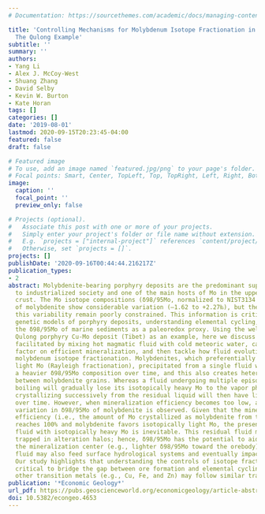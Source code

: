 ```yaml
---
# Documentation: https://sourcethemes.com/academic/docs/managing-content/

title: 'Controlling Mechanisms for Molybdenum Isotope Fractionation in Porphyry Deposits:
  The Qulong Example'
subtitle: ''
summary: ''
authors:
- Yang Li
- Alex J. McCoy-West
- Shuang Zhang
- David Selby
- Kevin W. Burton
- Kate Horan
tags: []
categories: []
date: '2019-08-01'
lastmod: 2020-09-15T20:23:45-04:00
featured: false
draft: false

# Featured image
# To use, add an image named `featured.jpg/png` to your page's folder.
# Focal points: Smart, Center, TopLeft, Top, TopRight, Left, Right, BottomLeft, Bottom, BottomRight.
image:
  caption: ''
  focal_point: ''
  preview_only: false

# Projects (optional).
#   Associate this post with one or more of your projects.
#   Simply enter your project's folder or file name without extension.
#   E.g. `projects = ["internal-project"]` references `content/project/deep-learning/index.md`.
#   Otherwise, set `projects = []`.
projects: []
publishDate: '2020-09-16T00:44:44.216217Z'
publication_types:
- 2
abstract: Molybdenite-bearing porphyry deposits are the predominant supplier of molybdenum
  to industrialized society and one of the main hosts of Mo in the upper continental
  crust. The Mo isotope compositions (δ98/95Mo, normalized to NIST3134 equals 0‰)
  of molybdenite show considerable variation (–1.62 to +2.27‰), but the factors controlling
  this variability remain poorly constrained. This information is critical for underpinning
  genetic models of porphyry deposits, understanding elemental cycling, and utilizing
  the δ98/95Mo of marine sediments as a paleoredox proxy. Using the well-characterized
  Qulong porphyry Cu-Mo deposit (Tibet) as an example, here we discuss how rapid cooling,
  facilitated by mixing hot magmatic fluid with cold meteoric water, can be a controlling
  factor on efficient mineralization, and then tackle how fluid evolution regulates
  molybdenum isotope fractionation. Molybdenites, which preferentially partition isotopically
  light Mo (Rayleigh fractionation), precipitated from a single fluid will develop
  a heavier δ98/95Mo composition over time, and this also creates heterogeneous δ98/95Mo
  between molybdenite grains. Whereas a fluid undergoing multiple episodes of intensive
  boiling will gradually lose its isotopically heavy Mo to the vapor phase, molybdenites
  crystallizing successively from the residual liquid will then have lighter δ98/95Mo
  over time. However, when mineralization efficiency becomes too low, a negligible
  variation in δ98/95Mo of molybdenite is observed. Given that the mineralization
  efficiency (i.e., the amount of Mo crystallized as molybdenite from the fluid) rarely
  reaches 100% and molybdenite favors isotopically light Mo, the presence of a residual
  fluid with isotopically heavy Mo is inevitable. This residual fluid may then become
  trapped in alteration halos; hence, δ98/95Mo has the potential to aid in locating
  the mineralization center (e.g., lighter δ98/95Mo toward the orebody). The residual
  fluid may also feed surface hydrological systems and eventually impact Mo cycling.
  Our study highlights that understanding the controls of isotope fractionation is
  critical to bridge the gap between ore formation and elemental cycling, and that
  other transition metals (e.g., Cu, Fe, and Zn) may follow similar trajectories.
publication: '*Economic Geology*'
url_pdf: https://pubs.geoscienceworld.org/economicgeology/article-abstract/114/5/981/571902/Controlling-Mechanisms-for-Molybdenum-Isotope
doi: 10.5382/econgeo.4653
---
```

